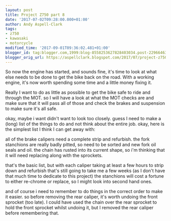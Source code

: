 ```yaml
---
layout: post
title: Project Z750 part 8
date: '2017-07-02T09:28:00.000+01:00'
author: Andy Aspell-Clark
tags:
- z750
- kawasaki
- motorcycle
modified_time: '2017-09-01T09:36:02.481+01:00'
blogger_id: tag:blogger.com,1999:blog-8558253627828403034.post-2296646370107098450
blogger_orig_url: https://aspellclark.blogspot.com/2017/07/project-z750-part-8.html
---
```


So now the engine has started, and sounds fine, it's time to look at what else needs to be done to get the bike back on the road. With a working engine, it's now worth spending some time and a little money fixing it.

Really I want to do as little as possible to get the bike safe to ride and through the MOT. so I will have a look at what the MOT checks are and make sure that it will pass all of those and check the brakes and suspension to make sure it's all safe.

okay, maybe i want didn't want to look too closely. guess I need to make a (long) list of the things to do and not think about the entire job. okay, here is the simplest list I think I can get away with:


all of the brake calipers need a complete strip and refurbish.
the fork stanchions are really badly pitted, so need to be sorted and new fork oil seals and oil.
the chain has rusted into its current shape, so i'm thinking that it will need replacing along with the sprockets.

that's the basic list, but with each caliper taking at least a few hours to strip down and refurbish that's still going to take me a few weeks (as I don't have that much time to dedicate to this project) the stanchions will cost a fortune to either re-chrome or replace, so I might look into second hand ones.

and of course i need to remember to do things in the correct order to make it easier. so before removing the rear caliper, it's worth undoing the front sprocket (too late). I could have used the chain over the rear sprocket to hold the front sprocket whilst undoing it, but I removed the rear caliper before remembering that.
